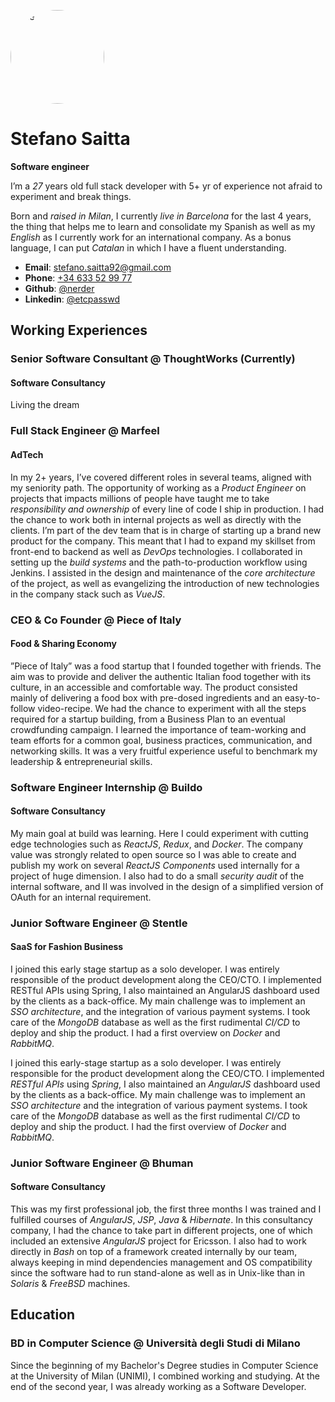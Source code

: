 <img src="https://image.ibb.co/esGDqT/me.jpg" alt="me" style="
    width: 150px;
    height: 150px;
    border-radius: 50%;
">
# Stefano Saitta
**Software engineer**

I’m a *27* years old full stack developer with 5+ yr of experience not afraid to experiment and break things.

Born and *raised in Milan*, I currently *live in Barcelona* for the last 4 years, the thing that helps me to learn and consolidate my Spanish as well as my *English* as I currently work for an international company. As a bonus language, I can put *Catalan* in which I have a fluent understanding.

- **Email**: <a href="stefano.saitta92@gmail.com">stefano.saitta92@gmail.com</a>
- **Phone**: <a href="tel://+43633529977">+34 633 52 99 77</a>
- **Github**: <a href="https://github.com/nerder/">@nerder</a>
- **Linkedin**: <a href="https://www.linkedin.com/in/etcpasswd/">@etcpasswd</a>

## Working Experiences

### Senior Software Consultant @ ThoughtWorks (Currently)
#### Software Consultancy

Living the dream

### Full Stack Engineer @ Marfeel
#### AdTech

In my 2+ years, I’ve covered different roles in several teams, aligned with my seniority path. The opportunity of working as a *Product Engineer* on projects that impacts millions of people have taught me to take *responsibility and ownership* of every line of code I ship in production. I had the chance to work both in internal projects as well as directly with the clients. I’m part of the dev team that is in charge of starting up a brand new product for the company. This meant that I had to expand my skillset from front-end to backend as well as *DevOps* technologies. I collaborated in setting up the *build systems* and the path-to-production workflow using Jenkins. I assisted in the design and maintenance of the *core architecture* of the project, as well as evangelizing the introduction of new technologies in the company stack such as *VueJS*.

### CEO & Co Founder @ Piece of Italy
#### Food & Sharing Economy

”Piece of Italy” was a food startup that I founded together with friends. The aim was to provide and deliver the authentic Italian food together with its culture, in an accessible and comfortable way. The product consisted mainly of delivering a food box with pre-dosed ingredients and an easy-to-follow video-recipe. We had the chance to experiment with all the steps required for a startup building, from a Business Plan to an eventual crowdfunding campaign. I learned the importance of team-working and team efforts for a common goal, business practices, communication, and networking skills. It was a very fruitful experience useful to benchmark my leadership & entrepreneurial skills.

### Software Engineer Internship @ Buildo
#### Software Consultancy

My main goal at build was learning. Here I could experiment with cutting edge technologies such as *ReactJS*, *Redux*, and *Docker*. The company value was strongly related to open source so I was able to create and publish my work on several *ReactJS Components* used internally for a project of huge dimension. I also had to do a small *security audit* of the internal software, and II was involved in the design of a simplified version of OAuth for an internal requirement.

### Junior Software Engineer @ Stentle
#### SaaS for Fashion Business

I joined this early stage startup as a solo developer. I was entirely responsible of the product development along the CEO/CTO. I implemented RESTful APIs using Spring, I also maintained an AngularJS dashboard used by the clients as a back-office. My main challenge was to implement an *SSO architecture*, and the integration of various payment systems. I took care of the *MongoDB* database as well as the first rudimental *CI/CD* to deploy and ship the product. I had a first overview on *Docker* and *RabbitMQ*.

I joined this early-stage startup as a solo developer. I was entirely responsible for the product development along the CEO/CTO. I implemented *RESTful APIs* using *Spring*, I also maintained an *AngularJS* dashboard used by the clients as a back-office. My main challenge was to implement an *SSO architecture* and the integration of various payment systems. I took care of the *MongoDB* database as well as the first rudimental *CI/CD* to deploy and ship the product. I had the first overview of *Docker* and *RabbitMQ*.

### Junior Software Engineer @ Bhuman
#### Software Consultancy

This was my first professional job, the first three months I was trained and I fulfilled courses of *AngularJS*, *JSP*, *Java* & *Hibernate*. In this consultancy company, I had the chance to take part in different projects, one of which included an extensive *AngularJS* project for Ericsson. I also had to work directly in *Bash* on top of a framework created internally by our team, always keeping in mind dependencies management and OS compatibility since the software had to run stand-alone as well as in Unix-like than in *Solaris* & *FreeBSD* machines.

## Education
###  BD in Computer Science @ Università degli Studi di Milano

Since the beginning of my Bachelor's Degree studies in Computer Science at the University of Milan (UNIMI), I combined working and studying. At the end of the second year, I was already working as a Software Developer.

<!-- ### Footer
Last updated: June 2018 -->


